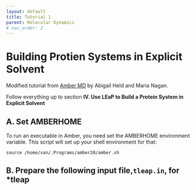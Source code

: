 ```yaml
---
layout: default
title: Tutorial 1 
parent: Molecular Dynamics
# nav_order: 2
---
```


# Building Protien Systems in Explicit Solvent

Modified tutorial from [Amber MD](https://ambermd.org/tutorials/basic/tutorial7/index.php) by Abigail Held and Maria Nagan.

Follow everything up to section **IV. Use LEaP to Build a Protein System in Explicit Solvent**

## A. Set AMBERHOME

To run an executable in Amber, you need set the AMBERHOME environment variable. This script will set up your shell environment for that:

```
source /home/van/.Programs/amber20/amber.sh
```

## B. Prepare the following input file,`tleap.in`, for *tleap